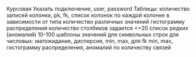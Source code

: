 Курсовая
Указать подключение, user, password
Таблицы: 
  количество записей
  колонки, pk, fk,
  список колонок
  по каждой колонке в зависимости от типа количество различных значений
  гистограмму распределения
  количество столбиков задается <=20
  список редких (аномалий) 10-100
  шаблоны значений для символьных строк
для числовых:
  матожидание, 
  дисперсия,
  min, max,
для fk 
  min, max, гистограмму распределения, аномалий по количеству связей
